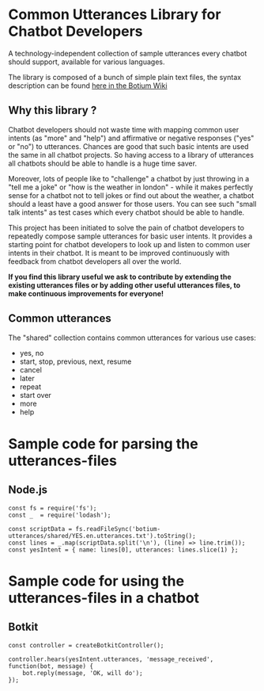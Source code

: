 # Common Utterances Library for Chatbot Developers

A technology-independent collection of sample utterances every chatbot should support, available for various languages.

The library is composed of a bunch of simple plain text files, the syntax description can be found [here in the Botium Wiki](https://github.com/codeforequity-at/botium-core/wiki/Botium-Scripting)

## Why this library ?

Chatbot developers should not waste time with mapping common user intents (as "more" and "help") and affirmative or negative responses ("yes" or "no") to utterances. Chances are good that such basic intents are used the same in all chatbot projects. So having access to a library of utterances all chatbots should be able to handle is a huge time saver.

Moreover, lots of people like to "challenge" a chatbot by just throwing in a "tell me a joke" or "how is the weather in london" - while it makes perfectly sense for a chatbot not to tell jokes or find out about the weather, a chatbot should a least have a good answer for those users. You can see such "small talk intents" as test cases which every chatbot should be able to handle.

This project has been initiated to solve the pain of chatbot developers to repeatedly compose sample utterances for basic user intents. It provides a starting point for chatbot developers to look up and listen to common user intents in their chatbot. It is meant to be improved continuously with feedback from chatbot developers all over the world.

**If you find this library useful we ask to contribute by extending the existing utterances files or by adding other useful utterances files, to make continuous improvements for everyone!**


## Common utterances

The "shared" collection contains common utterances for various use cases:

* yes, no
* start, stop, previous, next, resume
* cancel
* later
* repeat
* start over
* more
* help

# Sample code for parsing the utterances-files

## Node.js

	const fs = require('fs');
	const _  = require('lodash');

	const scriptData = fs.readFileSync('botium-utterances/shared/YES.en.utterances.txt').toString();
	const lines = _.map(scriptData.split('\n'), (line) => line.trim());
	const yesIntent = { name: lines[0], utterances: lines.slice(1) };

# Sample code for using the utterances-files in a chatbot

## Botkit

	const controller = createBotkitController();
	
	controller.hears(yesIntent.utterances, 'message_received', function(bot, message) {
	    bot.reply(message, 'OK, will do');
	});	


